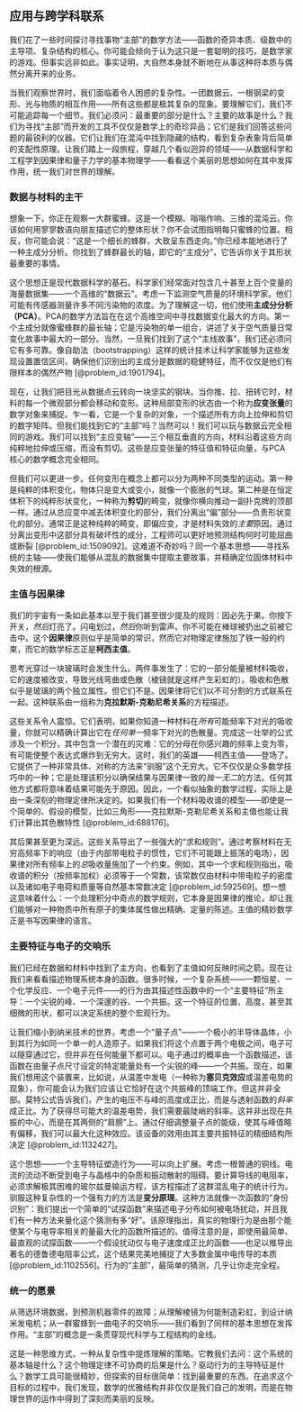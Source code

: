 ## 应用与跨学科联系

我们花了一些时间探讨寻找事物“主部”的数学方法——函数的奇异本质、级数中的主导项、复杂结构的核心。你可能会倾向于认为这只是一套聪明的技巧，是数学家的游戏。但事实远非如此。事实证明，大自然本身就不断地在从事这种将本质与偶然分离开来的业务。

当我们观察世界时，我们面临着令人困惑的复杂性。一团数据云、一根钢梁的变形、光与物质的相互作用——所有这些都是极其复杂的现象。要理解它们，我们不可能追踪每一个细节。我们必须问：最重要的部分是什么？主要的故事是什么？我们为寻找“主部”而开发的工具不仅仅是数学上的奇珍异品；它们是我们回答这些问题的最锐利的仪器。它们让我们在混沌中找到隐藏的结构，看到复杂表象背后简单的支配性原理。让我们踏上一段旅程，穿越几个看似迥异的领域——从数据科学和工程学到因果律和量子力学的基本物理学——看看这个美丽的思想如何在其中发挥作用，统一我们对世界的理解。

### 数据与材料的主干

想象一下，你正在观察一大群蜜蜂。这是一个模糊、嗡嗡作响、三维的混沌云。你该如何用寥寥数语向朋友描述它的整体形状？你不会试图指明每只蜜蜂的位置。相反，你可能会说：“这是一个细长的蜂群，大致呈东西走向。”你已经本能地进行了一种主成分分析。你找到了蜂群最长的轴，即它的“主成分”，它告诉你关于其形状最重要的事情。

这个思想正是现代数据科学的基石。科学家们经常面对包含几十甚至上百个变量的海量数据集——一个高维的“数据云”。考虑一下监测空气质量的环境科学家。他们可能有传感器测量许多不同污染物的浓度。为了理解这一切，他们使用**主成分分析（PCA）**。PCA的数学方法旨在在这个高维空间中寻找数据变化最大的方向。第一个主成分就像蜜蜂群的最长轴；它是污染物的单一组合，讲述了关于空气质量日常变化故事中最大的一部分。当然，一旦我们找到了这个“主线故事”，我们还必须问它有多可靠。像自助法（bootstrapping）这样的统计技术让科学家能够为这些发现设置置信区间，确保他们识别出的主成分是数据的稳健特征，而不仅仅是他们有限样本的偶然产物 [@problem_id:1901794]。

现在，让我们把目光从数据点云转向一块坚实的钢块。当你推、拉、扭转它时，材料的每一个微观部分都会移动和变形。这种局部变形的状态由一个称为**应变张量**的数学对象来捕捉。乍一看，它是一个复杂的对象，一个描述所有方向上拉伸和剪切的数字矩阵。但我们能找到它的“主部”吗？当然可以！我们可以玩与数据云完全相同的游戏。我们可以找到“主应变轴”——三个相互垂直的方向，材料沿着这些方向纯粹地拉伸或压缩，而没有剪切。这些是应变张量的特征值和特征向量，与PCA核心的数学概念完全相同。

但我们可以更进一步。任何变形在概念上都可以分为两种不同类型的运动。第一种是纯粹的体积变化，物体只是变大或变小，就像一个膨胀的气球。第二种是在恒定体积下的纯粹形状变化，一种称为**剪切**的畸变，就像你横向推动一副扑克牌的顶部一样。通过从总应变中减去体积变化的部分，我们分离出“偏”部分——负责形状变化的部分。通常正是这种纯粹的畸变，即偏应变，才是材料失效的*主要*原因。通过分离出变形中这部分具有破坏性的成分，工程师可以更好地预测结构何时可能屈曲或断裂 [@problem_id:1509092]。这难道不奇妙吗？同一个基本思想——寻找系统的主轴——使我们能够从混乱的数据集中提取主要故事，并精确定位固体材料中失效的根源。

### 主值与因果律

我们的宇宙有一条如此基本以至于我们甚至很少提及的规则：因必先于果。你按下开关，*然后*灯亮了。闪电划过，*然后*你听到雷声。你不可能在棒球被扔出之前被它击中。这个**因果律**原则似乎是简单的常识，然而它对物理定律施加了铁一般的约束，而它的数学标志正是**柯西主值**。

思考光穿过一块玻璃时会发生什么。两件事发生了：它的一部分能量被材料吸收，它的速度被改变，导致光线弯曲或色散（棱镜就是这样产生彩虹的）。吸收和色散似乎是玻璃的两个独立属性。但它们不是。因果律将它们以不可分割的方式联系在一起。这种联系由一组称为**克拉默斯-克勒尼希关系**的方程描述。

这些关系令人震惊。它们表明，如果你知道一种材料在*所有*可能频率下对光的吸收量，你就可以精确计算出它在*任何单一*频率下对光的色散量。完成这一壮举的公式涉及一个积分，其中包含一个潜在的灾难：它的分母在你感兴趣的频率上变为零，有可能使整个表达式爆炸到无穷大。这时，我们的英雄——柯西主值——登场了。它提供了一种非常具体、对称的方法来“驯服”这个无穷大。它不仅仅是众多数学技巧中的一种；它是处理该积分以确保结果与因果律一致的*独一无二*的方法。任何其他方式都将意味着结果可能先于原因。因此，一个看似抽象的数学过程，实际上是由一条深刻的物理定律所决定的。如果我们有一个材料吸收谱的模型——即使是一个简单的、假设的模型，比如三角形——克拉默斯-克勒尼希关系和主值也能让我们计算出其色散特性 [@problem_id:688176]。

其后果甚至更为深远。这些关系导出了一些强大的“求和规则”。通过考察材料在无穷高频率下的响应（由于内部带电粒子的惯性，它们不可能跟上振荡的电场），因果律对所有频率上的*总*吸收量施加了一个约束。例如，其中一个求和规则指出，吸收谱的积分（按频率加权）必须等于一个常数，该常数仅由材料中带电粒子的密度以及诸如电子电荷和质量等自然基本常数决定 [@problem_id:592569]。想一想这意味着什么：一个处理积分中奇点的数学规则，它本身是因果律的推论，却让我们能够对一种物质中所有原子的集体属性做出精确、定量的陈述。主值的精妙数学正是书写因果律的语言。

### 主要特征与电子的交响乐

我们已经在数据和材料中找到了主方向，也看到了主值如何反映时间之箭。现在让我们来看看描述物理系统本身的函数。很多时候，一个复杂系统——一颗恒星、一个化学反应、一个电子元件——的行为由其描述性函数中的一个“主要特征”所主导：一个尖锐的峰、一个深邃的谷、一个共振。这一个特征的位置、高度，甚至其细微的形状，都可以决定系统的整个宏观行为。

让我们缩小到纳米技术的世界，考虑一个“量子点”——一个极小的半导体晶体，小到其行为如同一个单一的人造原子。如果我们将这个点置于两个电极之间，电子可以隧穿通过它，但并非在任何能量下都可以。电子通过的概率由一个函数描述，该函数在由量子点尺寸设定的特定能量处有一个尖锐的峰——一个共振。现在，如果我们想用这个装置来，比如说，从温差中发电（一种称为**塞贝克效应**或温差电势的现象），你可能会认为我们应该让它恰好在这个共振峰的顶端工作。但这并非全部。莫特公式告诉我们，产生的电压不与峰的高度成正比，而是与透射函数的*斜率*成正比。为了获得尽可能大的温差电势，我们需要最陡峭的斜率。这并非出现在共振的中心，而是在其两侧的“肩膀”上。通过仔细调整量子点的能级，使其与峰值略有偏移，我们可以最大化这种效应。该设备的效用由其主要共振特征的精细结构所决定 [@problem_id:1132427]。

这个思想——一个主导特征塑造行为——可以向上扩展。考虑一根普通的铜线。电流的流动不断受到电子与晶格中的杂质和振动散射的阻碍。要计算导线的电阻率，必须求解极其困难的玻尔兹曼输运方程，该方程描述了这群混乱电子的统计行为。驯服这种复杂性的一个强有力的方法是**变分原理**。这种方法就像一次函数的“身份识别”：我们提出一个简单的“试探函数”来描述电子分布如何被电场扰动，并且我们有一种方法来量化这个猜测有多“好”。该原理指出，真实的物理行为是由那个能使某个与电导率相关的量最大化的函数所描述的。值得注意的是，即使用最简单、最直观的试探函数——一个假设扰动仅与电子速度成正比的函数——也足以推导出著名的德鲁德电阻率公式，这个结果完美地捕捉了大多数金属中电传导的本质 [@problem_id:1102556]。行为的“主部”，最简单的猜测，几乎让你走完全程。

### 统一的愿景

从筛选环境数据，到预测机器零件的故障；从理解棱镜为何能制造彩虹，到设计纳米发电机；从一群蜜蜂到一曲电子的交响乐——我们看到了同样的基本思想在发挥作用。“主部”的概念是一条贯穿现代科学与工程结构的金线。

这是一种思维方式，一种从复杂性中提炼理解的策略。它教我们去问：这个系统的基本轴是什么？这个物理定律不可协商的后果是什么？驱动行为的主导特征是什么？数学工具可能很精妙，但探索的目标很简单：找到最重要的东西。在追求这个目标的过程中，我们发现，数学的优雅结构并非仅仅是我们自己的发明，而是在物理世界的运作中得到了深刻而美丽的反映。